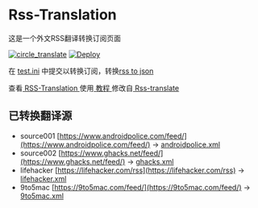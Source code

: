 # Rss-Translation

这是一个外文RSS翻译转换订阅页面 

[![circle_translate](https://github.com/tjsky/Rss-Translation/actions/workflows/circle_translate.yml/badge.svg)](https://github.com/tjsky/Rss-Translation/actions/workflows/circle_translate.yml)
[![Deploy](https://github.com/tjsky/Rss-Translation/actions/workflows/jekyll-gh-pages.yml/badge.svg)](https://github.com/tjsky/Rss-Translation/actions/workflows/jekyll-gh-pages.yml)

在 [test.ini](https://github.com/tjsky/Rss-Translation/blob/main/test.ini) 中提交以转换订阅，转换[rss to json](https://rss2json.com/)

查看[ RSS-Translation ](https://tjsky.github.io/RSS-Translation)使用[ 教程 ](https://www.tjsky.net/tutorial/644)修改自[ Rss-translate ](https://github.com/rcy1314/Rss-Translation/)

## 已转换翻译源

 - source001 [https://www.androidpolice.com/feed/](https://www.androidpolice.com/feed/) -> [androidpolice.xml](rss/androidpolice.xml)
 - source002 [https://www.ghacks.net/feed/](https://www.ghacks.net/feed/) -> [ghacks.xml](rss/ghacks.xml)
 - lifehacker [https://lifehacker.com/rss](https://lifehacker.com/rss) -> [lifehacker.xml](rss/lifehacker.xml)
 - 9to5mac [https://9to5mac.com/feed/](https://9to5mac.com/feed/) -> [9to5mac.xml](rss/9to5mac.xml)
